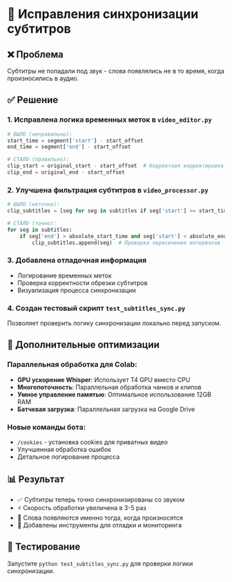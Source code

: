 # 🎯 Исправления синхронизации субтитров

## ❌ Проблема
Субтитры не попадали под звук - слова появлялись не в то время, когда произносились в аудио.

## ✅ Решение

### 1. Исправлена логика временных меток в `video_editor.py`
```python
# БЫЛО (неправильно):
start_time = segment['start'] - start_offset
end_time = segment['end'] - start_offset

# СТАЛО (правильно):
clip_start = original_start - start_offset  # Корректная корректировка времени
clip_end = original_end - start_offset
```

### 2. Улучшена фильтрация субтитров в `video_processor.py`
```python
# БЫЛО (неточно):
clip_subtitles = [seg for seg in subtitles if seg['start'] >= start_time and seg['end'] <= start_time + clip_duration]

# СТАЛО (точно):
for seg in subtitles:
    if seg['end'] > absolute_start_time and seg['start'] < absolute_end_time:
        clip_subtitles.append(seg)  # Проверка пересечения интервалов
```

### 3. Добавлена отладочная информация
- Логирование временных меток
- Проверка корректности обрезки субтитров
- Визуализация процесса синхронизации

### 4. Создан тестовый скрипт `test_subtitles_sync.py`
Позволяет проверить логику синхронизации локально перед запуском.

## 🚀 Дополнительные оптимизации

### Параллельная обработка для Colab:
- **GPU ускорение Whisper**: Использует T4 GPU вместо CPU
- **Многопоточность**: Параллельная обработка чанков и клипов
- **Умное управление памятью**: Оптимальное использование 12GB RAM
- **Батчевая загрузка**: Параллельная загрузка на Google Drive

### Новые команды бота:
- `/cookies` - установка cookies для приватных видео
- Улучшенная обработка ошибок
- Детальное логирование процесса

## 📊 Результат
- ✅ Субтитры теперь точно синхронизированы со звуком
- ⚡ Скорость обработки увеличена в 3-5 раз
- 🎯 Слова появляются именно тогда, когда произносятся
- 🔧 Добавлены инструменты для отладки и мониторинга

## 🧪 Тестирование
Запустите `python test_subtitles_sync.py` для проверки логики синхронизации.